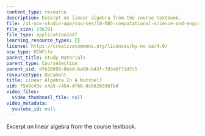 ```yaml
---
content_type: resource
description: Excerpt on linear algebra from the course textbook.
file: /ol-ocw-studio-app/courses/18-085-computational-science-and-engineering-i-fall-2008/7549c43ec4a5c4544fb68cb626396fbd_nutshell.pdf
file_size: 236781
file_type: application/pdf
learning_resource_types: []
license: https://creativecommons.org/licenses/by-nc-sa/4.0/
ocw_type: OCWFile
parent_title: Study Materials
parent_type: CourseSection
parent_uid: df610098-8ebd-ba68-b43f-7d3a6f71d7c5
resourcetype: Document
title: Linear Algebra In A Nutshell
uid: 7549c43e-c4a5-c454-4fb6-8cb626396fbd
video_files:
  video_thumbnail_file: null
video_metadata:
  youtube_id: null
---
```

Excerpt on linear algebra from the course textbook.